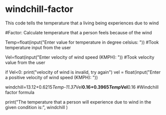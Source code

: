 # windchill-factor
This code tells the temperature that a living being experiences due to wind

#Factor:  Calculate temperature that a person feels because of the wind

Temp=float(input("Enter value for temperature in degree celsius: "))
#Took temperature input from the user

Vel=float(input("Enter velocity of wind speed (KMPH): "))
#Took velocity value from the user

if Vel<0:
    print("velocity of wind is invalid, try again")
    vel = float(input("Enter a positive velocity of wind speed (KMPH): "))

windchill=13.12+0.6215*Temp-11.37*Vel**0.16+0.3965*Temp*Vel**0.16
#Windchill factor formula

print("The temperature that a person will experience due to wind in the given condition is:", windchill )
